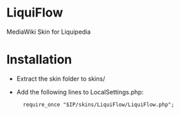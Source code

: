 LiquiFlow
=========

MediaWiki Skin for Liquipedia

Installation
============
* Extract the skin folder to skins/
* Add the following lines to LocalSettings.php:

        require_once "$IP/skins/LiquiFlow/LiquiFlow.php";